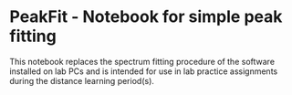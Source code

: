 # PeakFit - Notebook for simple peak fitting

This notebook replaces the spectrum fitting procedure of the software installed on lab PCs and is intended for use in lab practice assignments during the distance learning period(s).
